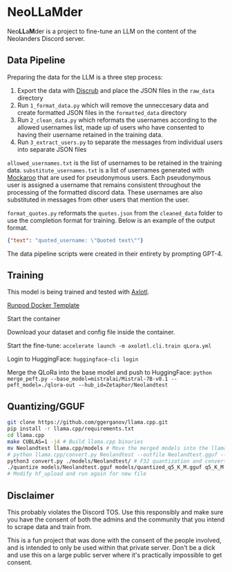 # NeoLLaMder

Neo**LL**a**M**der is a project to fine-tune an LLM on the content of the Neolanders Discord server.

## Data Pipeline

Preparing the data for the LLM is a three step process:

1. Export the data with [Discrub](https://chrome.google.com/webstore/detail/discrub/plhdclenpaecffbcefjmpkkbdpkmhhbj) and place the JSON files in the `raw_data` directory
2. Run `1_format_data.py` which will remove the unneccesary data and create formatted JSON files in the `formatted_data` directory
3. Run `2_clean_data.py` which reformats the usernames according to the allowed usernames list, made up of users who have consented to having their username retained in the training data.
4. Run `3_extract_users.py` to separate the messages from individual users into separate JSON files

`allowed_usernames.txt` is the list of usernames to be retained in the training data. `substitute_usernames.txt` is a list of usernames generated with [Mockaroo](https://www.mockaroo.com/) that are used for pseudonymous users. Each pseudonymous user is assigned a username that remains consistent throughout the processing of the formatted discord data. These usernames are also substituted in messages from other users that mention the user.

`format_quotes.py` reformats the `quotes.json` from the `cleaned_data` folder to use the completion format for training. Below is an example of the output format.

```json
{"text": "quoted_username: \"Quoted text\""}
```

The data pipeline scripts were created in their entirety by prompting GPT-4.

## Training

This model is being trained and tested with [Axlotl](https://github.com/OpenAccess-AI-Collective/axolotl).

[Runpod Docker Template](https://runpod.io/gsc?template=v2ickqhz9s&ref=6i7fkpdz)

Start the container

Download your dataset and config file inside the container.

Start the fine-tune: `accelerate launch -m axolotl.cli.train qLora.yml`

Login to HuggingFace: `huggingface-cli login`

Merge the QLoRa into the base model and push to HuggingFace: `python merge_peft.py --base_model=mistralai/Mistral-7B-v0.1 --peft_model=./qlora-out --hub_id=Zetaphor/Neolandtest`

## Quantizing/GGUF

```sh
git clone https://github.com/ggerganov/llama.cpp.git
pip install -r llama.cpp/requirements.txt
cd llama.cpp
make CUBLAS=1 -j4 # Build llama.cpp binaries
mv Neolandtest llama.cpp/models # Move the merged models into the llama.cpp models folder
# python llama.cpp/convert.py Neolandtest --outfile Neolandtest.gguf --outtype q8_0 # Optional 8-bit quantization
python3 convert.py ./models/Neolandtest/ # F32 quantization and convert to GGUF
./quantize models/Neolandtest.gguf models/quantized_q5_K_M.gguf q5_K_M # 5-bit quantization
# Modify hf_upload and run again for new file
```

## Disclaimer

This probably violates the Discord TOS. Use this responsibly and make sure you have the consent of both the admins and the community that you intend to scrape data and train from.

This is a fun project that was done with the consent of the people involved, and is intended to only be used within that private server. Don't be a dick and use this on a large public server where it's practically impossible to get consent.
